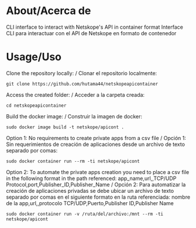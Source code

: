 # About/Acerca de
CLI interface to interact with Netskope's API in container format
Interface CLI para interactuar con el API de Netskope en formato de contenedor

# Usage/Uso
Clone the repository locally: / Clonar el repositorio localmente:
```
git clone https://github.com/hutama44/netskopeapicontainer
```
Access the created folder: / Acceder a la carpeta creada:
```
cd netskopeapicontainer
```
Build the docker image: / Construir la imagen de docker:
```
sudo docker image build -t netskope/apicont .
```
Option 1: No requirements to create private apps from a csv file / Opción 1: Sin requerimientos de creación de aplicaciones desde un archivo de texto separado por comas: 
```
sudo docker container run --rm -ti netskope/apicont
```
Option 2: To automate the private apps creation you need to place a csv file in the following format in the path referenced: app_name,url,,TCP/UDP Protocol,port,Publisher_ID,Publisher_Name / Opción 2: Para automatizar la creación de aplicaciones privadas se debe ubicar un archivo de texto separado por comas en el siguiente formato en la ruta referenciada: nombre de la app,url,,protocolo TCP/UDP,Puerto,Publisher ID,Publisher Name
```
sudo docker container run -v /ruta/del/archivo:/mnt --rm -ti netskope/apicont
```
